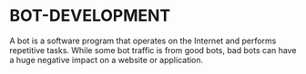# BOT-DEVELOPMENT
A bot is a software program that operates on the Internet and performs repetitive tasks. While some bot traffic is from good bots, bad bots can have a huge negative impact on a website or application.
